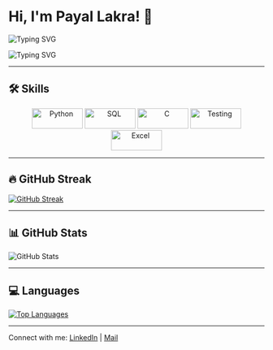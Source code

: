 # Hi, I'm Payal Lakra! 👋

![Typing SVG](https://readme-typing-svg.herokuapp.com?font=Fira+Code&color=0096FF&size=24&duration=4000&pause=1000&lines=Passionate+about+Coding!)

![Typing SVG](https://readme-typing-svg.herokuapp.com?font=Fira+Code&color=0096FF&size=24&duration=4000&pause=1000&lines=Tech-Lover+and+Developer!)

---

## 🛠️ Skills

<p align="center">
  <img src="https://img.shields.io/badge/Python-3776AB?style=for-the-badge&logo=python&logoColor=white" width="100" height="40" alt="Python" />
  <img src="https://img.shields.io/badge/SQL-4479A1?style=for-the-badge&logo=mysql&logoColor=white" width="100" height="40" alt="SQL" />
  <img src="https://img.shields.io/badge/C-00599C?style=for-the-badge&logo=c&logoColor=white" width="100" height="40" alt="C" />
  <img src="https://img.shields.io/badge/Testing-008000?style=for-the-badge&logo=selenium&logoColor=white" width="100" height="40" alt="Testing" />
  <img src="https://img.shields.io/badge/Excel-217346?style=for-the-badge&logo=microsoft-excel&logoColor=white" width="100" height="40" alt="Excel" />
</p>

---

## 🔥 GitHub Streak
[![GitHub Streak](https://streak-stats.demolab.com?user=PayalLakra&theme=default&hide_border=true)](https://git.io/streak-stats)

---

## 📊 GitHub Stats
![GitHub Stats](https://github-readme-stats.vercel.app/api?username=PayalLakra&show_icons=true&theme=default&hide_border=true)

---

## 💻 Languages
[![Top Languages](https://github-readme-stats.vercel.app/api/top-langs/?username=PayalLakra&layout=compact&theme=default&hide_border=true)](https://github.com/PayalLakra/github-readme-stats)

---


Connect with me: [LinkedIn](https://www.linkedin.com/in/payal-lakra-767b5a247/) | [Mail](payallakra307@gmail.com)




